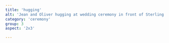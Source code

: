 ```yaml
---
title: 'hugging'
alt: 'Jean and Oliver hugging at wedding ceremony in front of Sterling Pond'
category: 'ceremony'
group: 3
aspect: '2x3'

---
```

